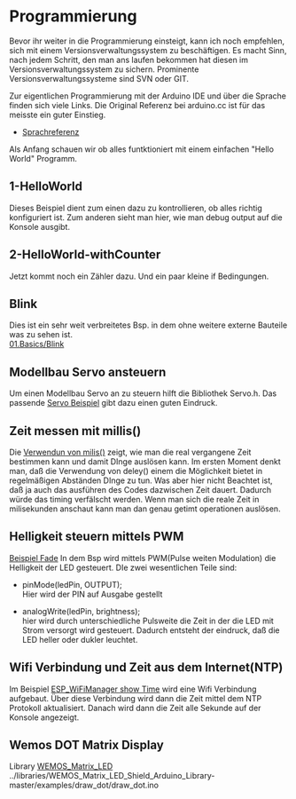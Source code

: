 Programmierung
==============

Bevor ihr weiter in die Programmierung einsteigt, kann ich noch empfehlen, sich mit einem Versionsverwaltungssystem zu beschäftigen. Es macht Sinn, nach jedem Schritt, den man ans laufen bekommen hat diesen im Versionsverwaltungssystem zu sichern. Prominente Versionsverwaltungssysteme sind SVN oder GIT.

Zur eigentlichen Programmierung mit der Arduino IDE und über die Sprache finden sich viele Links. Die Original Referenz bei arduino.cc ist für das meisste ein guter Einstieg. 
 - [Sprachreferenz](https://www.arduino.cc/reference/en/)


Als Anfang schauen wir ob alles funtktioniert mit einem einfachen "Hello World" Programm.

1-HelloWorld
------------

Dieses Beispiel dient zum einen dazu zu kontrollieren, ob alles richtig konfiguriert ist.
Zum anderen sieht man hier, wie man debug output auf die Konsole ausgibt.



2-HelloWorld-withCounter
------------------------

Jetzt kommt noch ein Zähler dazu. Und ein paar kleine if Bedingungen.



Blink
-----

Dies ist ein sehr weit verbreitetes Bsp. in dem ohne weitere externe Bauteile was zu sehen ist.<br/>
[01.Basics/Blink](https://github.com/wemos/D1_mini_Examples/tree/master/examples/01.Basics/Blink)


Modellbau Servo ansteuern
-------------------------

Um einen Modellbau Servo an zu steuern hilft die Bibliothek Servo.h. Das passende 
[Servo Beispiel](https://github.com/wemos/D1_mini_Examples/tree/master/examples/02.Special/Servo/Sweep)
gibt dazu einen guten Eindruck.



Zeit messen mit millis()
------------------------

Die [Verwendun von milis()](https://github.com/wemos/D1_mini_Examples/blob/master/examples/01.Basics/BlinkWithoutDelay/BlinkWithoutDelay.ino)
zeigt, wie man die real vergangene Zeit bestimmen kann und damit DInge auslösen kann.
Im ersten Moment denkt man, daß die Verwendung von deley() einem die Möglichkeit bietet in regelmäßigen Abständen DInge zu tun. Was aber hier nicht Beachtet ist, daß ja auch das ausführen des Codes dazwischen Zeit dauert. Dadurch würde das timing verfälscht werden.
Wenn man sich die reale Zeit in milisekunden anschaut kann man dan genau getimt operationen auslösen.


Helligkeit steuern mittels PWM
------------------------------

[Beispiel Fade](https://github.com/wemos/D1_mini_Examples/blob/master/examples/01.Basics/Fade/Fade.ino)
In dem Bsp wird mittels PWM(Pulse weiten Modulation) die Helligkeit der LED gesteuert. DIe zwei wesentlichen Teile sind:

 - pinMode(ledPin, OUTPUT);<br/>
   Hier wird der PIN auf Ausgabe gestellt

 - analogWrite(ledPin, brightness);<br/>
   hier wird durch unterschiedliche Pulsweite die Zeit in der die LED mit Strom versorgt wird gesteuert.
   Dadurch entsteht der eindruck, daß die LED heller oder dukler leuchtet. 
  

Wifi Verbindung und Zeit aus dem Internet(NTP)
----------------------------------------------

Im Beispiel [ESP_WiFiManager show Time](ESP_WifiManager-show-NTP-time) wird eine Wifi Verbindung aufgebaut. Über diese Verbindung wird dann die Zeit mittel dem NTP Protokoll aktualisiert. Danach wird dann die Zeit alle Sekunde auf der Konsole angezeigt.


Wemos DOT Matrix Display
------------------------

Library [WEMOS_Matrix_LED](https://github.com/wemos/WEMOS_Matrix_LED_Shield_Arduino_Library)
../libraries/WEMOS_Matrix_LED_Shield_Arduino_Library-master/examples/draw_dot/draw_dot.ino

